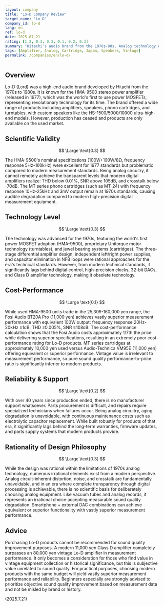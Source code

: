 ```yaml
---
layout: company
title: "Lo-D Company Review"
target_name: "Lo-D"
company_id: lo-d
lang: en
ref: lo-d
date: 2025-07-21
rating: [1.2, 0.3, 0.3, 0.1, 0.2, 0.3]
summary: "Hitachi's audio brand from the 1970s-80s. Analog technology was advanced for its era but significantly inferior by modern measurement standards"
tags: [Amplifier, Analog, Cartridge, Japan, Speakers, Vintage]
permalink: /companies/en/lo-d/
---
```

## Overview

Lo-D (Lord) was a high-end audio brand developed by Hitachi from the 1970s to 1980s. It is known for the HMA-9500 stereo power amplifier (released in 1977), which was the world's first to use power MOSFETs, representing revolutionary technology for its time. The brand offered a wide range of products including amplifiers, speakers, phono cartridges, and turntables, with custom speakers like the HS-1500/5000/10000 ultra-high-end models. However, production has ceased and products are only available on the used market.

## Scientific Validity

$$ \Large \text{0.3} $$

The HMA-9500's nominal specifications (100W+100W/8Ω, frequency response 5Hz-100kHz) were excellent for 1977 standards but problematic compared to modern measurement standards. Being analog circuitry, it cannot remotely achieve the transparent levels that modern digital amplifiers realize: THD below 0.01%, SNR above 105dB, and crosstalk below -70dB. The MT series phono cartridges (such as MT-24) with frequency response 10Hz-25kHz and 3mV output remain at 1970s standards, causing audible degradation compared to modern high-precision digital measurement equipment.

## Technology Level

$$ \Large \text{0.3} $$

The technology was advanced for the 1970s, featuring the world's first power MOSFET adoption (HMA-9500), proprietary Unitorque motor technology (turntables), and jewel bearing systems (cartridges). The three-stage differential amplifier design, independent left/right power supplies, and capacitor elimination in NFB loops were rational approaches for the era's technical standards. However, from modern technical standards, it significantly lags behind digital control, high-precision clocks, 32-bit DACs, and Class D amplifier technology, making it obsolete technology.

## Cost-Performance

$$ \Large \text{0.1} $$

While used HMA-9500 units trade in the 25,309-160,000 yen range, the Fosi Audio BT20A Pro (11,000 yen) achieves vastly superior measurement performance with equivalent 100W output: frequency response 20Hz-20kHz ±1dB, THD ≤0.005%, SNR ≥108dB. The cost-performance calculation shows that the Fosi Audio costs approximately 1/7th the price while delivering superior specifications, resulting in an extremely poor cost-performance rating for Lo-D products. MT series cartridges at approximately 10,000 yen used versus Audio-Technica VM95E (11,000 yen) offering equivalent or superior performance. Vintage value is irrelevant to measurement performance, so pure sound quality performance-to-price ratio is significantly inferior to modern products.

## Reliability & Support

$$ \Large \text{0.2} $$

With over 40 years since production ended, there is no manufacturer support whatsoever. Parts procurement is difficult, and repairs require specialized technicians when failures occur. Being analog circuitry, aging degradation is unavoidable, with continuous maintenance costs such as electrolytic capacitor replacement. While built robustly for products of that era, it significantly lags behind the long-term warranties, firmware updates, and parts supply systems that modern products provide.

## Rationality of Design Philosophy

$$ \Large \text{0.3} $$

While the design was rational within the limitations of 1970s analog technology, numerous irrational elements exist from a modern perspective. Analog circuit-inherent distortion, noise, and crosstalk are fundamentally unavoidable, and in an era where complete transparency through digital processing is achievable, there is no scientific basis for deliberately choosing analog equipment. Like vacuum tubes and analog records, it represents an irrational choice accepting measurable sound quality degradation. Smartphone + external DAC combinations can achieve equivalent or superior functionality with vastly superior measurement performance.

## Advice

Purchasing Lo-D products cannot be recommended for sound quality improvement purposes. A modern 11,000 yen Class D amplifier completely surpasses an 80,000 yen vintage Lo-D amplifier in measurement performance. It only becomes a consideration for those who find value in vintage equipment collection or historical significance, but this is subjective value unrelated to sound quality. For practical purposes, choosing modern products with the same budget will yield vastly superior measurement performance and reliability. Beginners especially are strongly advised to prioritize objective sound quality improvement based on measurement data and not be misled by brand or history.

(2025.7.21)